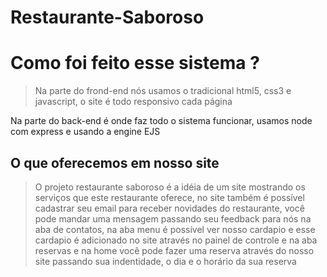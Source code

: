 # Restaurante-Saboroso

# Como foi feito esse sistema ?

>  Na parte do frond-end nós usamos o tradicional html5, css3 e javascript, o site é todo responsivo cada página
>  
Na parte do back-end é onde faz todo o sistema funcionar, usamos node com express e usando a engine EJS

## O que oferecemos em nosso site
> O projeto restaurante saboroso é a idéia de um site mostrando os serviços que este restaurante oferece, no site também é possível cadastrar seu email para receber novidades do restaurante, você pode mandar uma mensagem passando seu feedback para nós na aba de contatos, na aba menu é possível ver nosso cardapio e esse cardapio é adicionado no site através no painel de controle e na aba reservas e na home você pode fazer uma reserva através do nosso site passando sua indentidade, o dia e o horário da sua reserva
